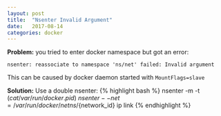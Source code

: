 ```yaml
---
layout: post
title:  "Nsenter Invalid Argument"
date:   2017-08-14
categories: docker
---
```


**Problem:** you tried to enter docker namespace but got an error:
```
nsenter: reassociate to namespace 'ns/net' failed: Invalid argument
```

This can be caused by docker daemon started with `MountFlags=slave`

**Solution:** Use a double nsenter:
{% highlight bash %}
nsenter -m -t $(cat /var/run/docker.pid) \
    nsenter --net=/var/run/docker/netns/${network_id} ip link
{% endhighlight %}
